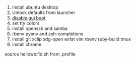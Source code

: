 1. install ubuntu desktop
2. Unlock defaults from launcher
3. [disable gui boot](http://askubuntu.com/questions/16371/how-do-i-disable-x-at-boot-time-so-that-the-system-boots-in-text-mode)
4. set tty colors
5. install openssh and samba
6. rbenv pyenv and zsh-completions
6. install git xclip xdg-open exfat vim rbenv ruby-build tmux
7. install chrome

source hellowor1d.sh from .profile
